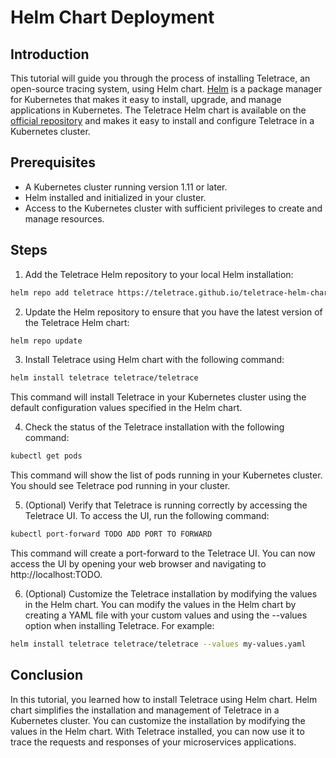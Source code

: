 # Helm Chart Deployment

## Introduction

This tutorial will guide you through the process of installing Teletrace, an open-source tracing system, using Helm chart. [Helm](https://helm.sh/) is a package manager for Kubernetes that makes it easy to install, upgrade, and manage applications in Kubernetes. The Teletrace Helm chart is available on the [official repository](https://github.com/teletrace/teletrace-helm-charts) and makes it easy to install and configure Teletrace in a Kubernetes cluster.

## Prerequisites

- A Kubernetes cluster running version 1.11 or later.
- Helm installed and initialized in your cluster.
- Access to the Kubernetes cluster with sufficient privileges to create and manage resources.

<!-- prettier-ignore-start -->
## Steps

1. Add the Teletrace Helm repository to your local Helm installation:
```sh
helm repo add teletrace https://teletrace.github.io/teletrace-helm-charts/
```

2. Update the Helm repository to ensure that you have the latest version of the Teletrace Helm chart:
```sh
helm repo update
```

3. Install Teletrace using Helm chart with the following command:
```sh
helm install teletrace teletrace/teletrace
```
This command will install Teletrace in your Kubernetes cluster using the default configuration values specified in the Helm chart.

4. Check the status of the Teletrace installation with the following command:
```sh
kubectl get pods
```
This command will show the list of pods running in your Kubernetes cluster. You should see Teletrace pod running in your cluster.

5. (Optional) Verify that Teletrace is running correctly by accessing the Teletrace UI. To access the UI, run the following command:
```sh
kubectl port-forward TODO ADD PORT TO FORWARD
```
This command will create a port-forward to the Teletrace UI. You can now access the UI by opening your web browser and navigating to http://localhost:TODO.

6. (Optional) Customize the Teletrace installation by modifying the values in the Helm chart. You can modify the values in the Helm chart by creating a YAML file with your custom values and using the --values option when installing Teletrace. For example:
```sh
helm install teletrace teletrace/teletrace --values my-values.yaml
```
<!-- prettier-ignore-end -->

## Conclusion

In this tutorial, you learned how to install Teletrace using Helm chart. Helm chart simplifies the installation and management of Teletrace in a Kubernetes cluster. You can customize the installation by modifying the values in the Helm chart. With Teletrace installed, you can now use it to trace the requests and responses of your microservices applications.
